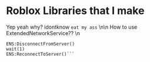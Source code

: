 # Roblox Libraries that I make
Yep
yeah
why?
idontknow
```eat my ass```
\n\n
How to use ExtendedNetworkService??
\n
```local ENS = loadstring(game:HttpGet("https://raw.githubusercontent.com/tonumber/Roblox-Libraries/main/network/ExtendedNetworkService.lua"))();
ENS:DisconnectFromServer()
wait(1)
ENS:ReconnectToServer()```
